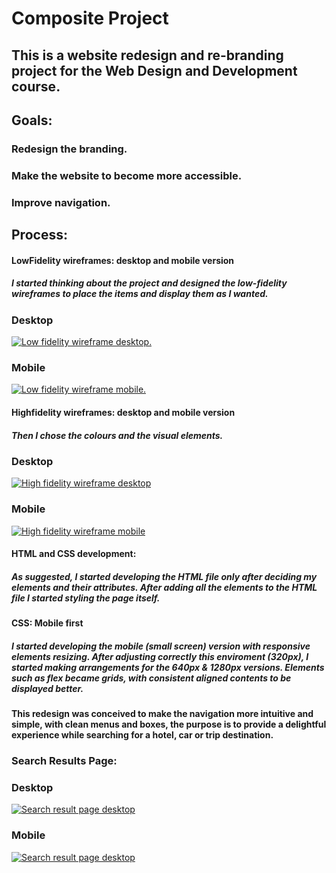 # Composite Project 

## This is a website redesign and re-branding project for the Web Design and Development course. 

## Goals:
### Redesign the branding.
### Make the website to become more accessible. 
### Improve navigation. 

## Process:
#### LowFidelity wireframes: desktop and mobile version 
##### I started thinking about the project and designed the low-fidelity wireframes to place the items and display them as I wanted.
### Desktop
<a href="https://i.imgur.com/zRKHeau.png"><img src="https://i.imgur.com/zRKHeau.png" title="Low fidelity wireframe desktop." /></a>
### Mobile
<a href="https://i.imgur.com/iiCQFHn.png"><img src="https://i.imgur.com/iiCQFHn.png" title="Low fidelity wireframe mobile." /></a>

#### Highfidelity wireframes: desktop and mobile version 
##### Then I chose the colours and the visual elements. 
### Desktop 
<a href="https://i.imgur.com/N0SV0Kn.png"><img src="https://i.imgur.com/N0SV0Kn.png" title="High fidelity wireframe desktop" /></a>
### Mobile
<a href="https://i.imgur.com/prGSIvc.png"><img src="https://i.imgur.com/prGSIvc.png" title="High fidelity wireframe mobile" /></a>

#### HTML and CSS development: 
##### As suggested, I started developing the HTML file only after deciding my elements and their attributes. After adding all the elements to the HTML file I started styling the page itself. 
#### CSS: Mobile first 
##### I started developing the mobile (small screen) version with responsive elements resizing. After adjusting correctly this enviroment (320px), I started making arrangements for the 640px & 1280px versions. Elements such as flex became grids, with consistent aligned contents to be displayed better. 

#### This redesign was conceived to make the navigation more intuitive and simple, with clean menus and boxes, the purpose is to provide a delightful experience while searching for a hotel, car or trip destination. 

### Search Results Page: 
### Desktop
<a href="https://i.imgur.com/qiQU85g.png"><img src="https://i.imgur.com/qiQU85g.png" title="Search result page desktop"></a>
### Mobile
<a href="https://i.imgur.com/6JgO8xh.png"><img src="https://i.imgur.com/6JgO8xh.png" title="Search result page desktop"></a>
